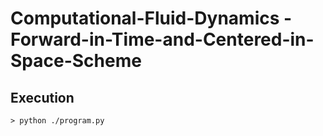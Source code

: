 # Computational-Fluid-Dynamics - Forward-in-Time-and-Centered-in-Space-Scheme
## Execution
```
> python ./program.py
```
